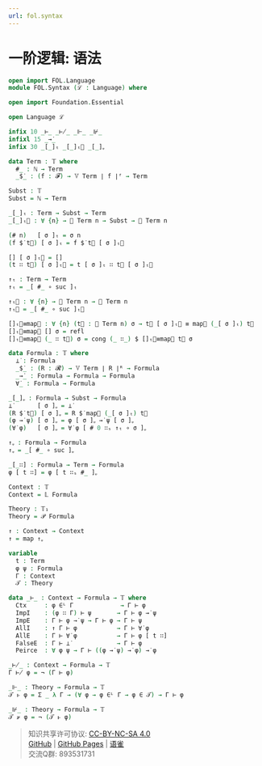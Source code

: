 ```yaml
---
url: fol.syntax
---
```


# 一阶逻辑: 语法

```agda
open import FOL.Language
module FOL.Syntax (ℒ : Language) where

open import Foundation.Essential

open Language ℒ

infix 10 _⊢_ _⊬_ _⊩_ _⊮_
infixl 15 _→̇_
infix 30 _[_]ₜ _[_]ₜ⃗ _[_]ᵩ

data Term : 𝕋 where
  #_ : ℕ → Term
  _$̇_ : (f : 𝓕) → 𝕍 Term ∣ f ∣ᶠ → Term

Subst : 𝕋
Subst = ℕ → Term

_[_]ₜ : Term → Subst → Term
_[_]ₜ⃗ : ∀ {n} → 𝕍 Term n → Subst → 𝕍 Term n

(# n)   [ σ ]ₜ = σ n
(f $̇ t⃗) [ σ ]ₜ = f $̇ t⃗ [ σ ]ₜ⃗

[] [ σ ]ₜ⃗ = []
(t ∷ t⃗) [ σ ]ₜ⃗ = t [ σ ]ₜ ∷ t⃗ [ σ ]ₜ⃗

↑ₜ : Term → Term
↑ₜ = _[ #_ ∘ suc ]ₜ

↑ₜ⃗ : ∀ {n} → 𝕍 Term n → 𝕍 Term n
↑ₜ⃗ = _[ #_ ∘ suc ]ₜ⃗

[]ₜ⃗≡map⃗ : ∀ {n} (t⃗ : 𝕍 Term n) σ → t⃗ [ σ ]ₜ⃗ ≡ map⃗ (_[ σ ]ₜ) t⃗
[]ₜ⃗≡map⃗ [] σ = refl
[]ₜ⃗≡map⃗ (_ ∷ t⃗) σ = cong (_ ∷_) $ []ₜ⃗≡map⃗ t⃗ σ

data Formula : 𝕋 where
  ⊥̇ : Formula
  _$̇_ : (R : 𝓡) → 𝕍 Term ∣ R ∣ᴿ → Formula
  _→̇_ : Formula → Formula → Formula
  ∀̇_ : Formula → Formula

_[_]ᵩ : Formula → Subst → Formula
⊥̇       [ σ ]ᵩ = ⊥̇
(R $̇ t⃗) [ σ ]ᵩ = R $̇ map⃗ (_[ σ ]ₜ) t⃗
(φ →̇ ψ) [ σ ]ᵩ = φ [ σ ]ᵩ →̇ ψ [ σ ]ᵩ
(∀̇ φ)   [ σ ]ᵩ = ∀̇ φ [ # 0 ∷ₛ ↑ₜ ∘ σ ]ᵩ

↑ᵩ : Formula → Formula
↑ᵩ = _[ #_ ∘ suc ]ᵩ

_[_∷] : Formula → Term → Formula
φ [ t ∷] = φ [ t ∷ₛ #_ ]ᵩ

Context : 𝕋
Context = 𝕃 Formula

Theory : 𝕋₁
Theory = 𝒫 Formula

↑ : Context → Context
↑ = map ↑ᵩ

variable
  t : Term
  φ ψ : Formula
  Γ : Context
  𝒯 : Theory

data _⊢_ : Context → Formula → 𝕋 where
  Ctx     : φ ∈ᴸ Γ             → Γ ⊢ φ
  ImpI    : (φ ∷ Γ) ⊢ ψ       → Γ ⊢ φ →̇ ψ
  ImpE    : Γ ⊢ φ →̇ ψ → Γ ⊢ φ → Γ ⊢ ψ
  AllI    : ↑ Γ ⊢ φ           → Γ ⊢ ∀̇ φ
  AllE    : Γ ⊢ ∀̇ φ           → Γ ⊢ φ [ t ∷]
  FalseE  : Γ ⊢ ⊥̇             → Γ ⊢ φ
  Peirce  : ∀ φ ψ → Γ ⊢ ((φ →̇ ψ) →̇ φ) →̇ φ

_⊬_ : Context → Formula → 𝕋
Γ ⊬ φ = ¬ (Γ ⊢ φ)

_⊩_ : Theory → Formula → 𝕋
𝒯 ⊩ φ = Σ _ λ Γ → (∀ φ → φ ∈ᴸ Γ → φ ∈ 𝒯) → Γ ⊢ φ

_⊮_ : Theory → Formula → 𝕋
𝒯 ⊮ φ = ¬ (𝒯 ⊩ φ)
```

> 知识共享许可协议: [CC-BY-NC-SA 4.0](https://creativecommons.org/licenses/by-nc-sa/4.0/deed.zh)  
> [GitHub](https://github.com/choukh/MetaLogic/blob/main/src/FOL/Syntax.lagda.md) | [GitHub Pages](https://choukh.github.io/MetaLogic/FOL.Syntax.html) | [语雀](https://www.yuque.com/ocau/metalogic/fol.syntax)  
> 交流Q群: 893531731
